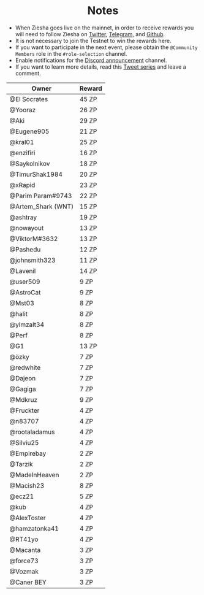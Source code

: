 <h1 align="center"> Notes </h1>

* When Ziesha goes live on the mainnet, in order to receive rewards you will need to follow Ziesha on [Twitter](https://twitter.com/ZieshaNetwork), [Telegram](https://t.me/ZieshaNetworkOfficial), and [Github](https://github.com/ziesha-network).
* It is not necessary to join the Testnet to win the rewards here.
* If you want to participate in the next event, please obtain the `@Community Members` role in the `#role-selection` channel.
* Enable notifications for the [Discord announcement](discord.gg/zieshanetwork) channel.
* If you want to learn more details, read this [Tweet series](https://twitter.com/ZieshaNetwork/status/1614997376892108803?s=20&t=vZYZfJVOwgBGY5rISiLCTA) and leave a comment.


| Owner | Reward |
| --- | --- | 
| @El Socrates | 45 ℤP | 
| @Yooraz | 26 ℤP | 
| @Aki | 29 ℤP | 
| @Eugene905  | 21 ℤP | 
| @kral01 | 25 ℤP | 
| @enzifiri | 16 ℤP | 
| @Saykolnikov | 18 ℤP | 
| @TimurShak1984 | 20 ℤP | 
| @xRapid | 23 ℤP | 
| @Parim Param#9743 | 22 ℤP | 
| @Artem_Shark (WNT) | 15 ℤP | 
| @ashtray | 19 ℤP | 
| @nowayout | 13 ℤP | 
| @ViktorM#3632 | 13 ℤP | 
| @Pashedu | 12 ℤP | 
| @johnsmith323 | 11 ℤP | 
| @Lavenil | 14 ℤP | 
| @user509 | 9 ℤP | 
| @AstroCat | 9 ℤP | 
| @Mst03 | 8 ℤP | 
| @halit | 8 ℤP |
| @ylmzalt34 | 8 ℤP | 
| @Perf | 8 ℤP | 
| @G1 | 13 ℤP | 
| @özky | 7 ℤP | 
| @redwhite | 7 ℤP | 
| @Dajeon | 7 ℤP | 
| @Gagiga | 7 ℤP | 
| @Mdkruz | 9 ℤP | 
| @Fruckter | 4 ℤP | 
| @n83707 | 4 ℤP | 
| @rootaladamus | 4 ℤP | 
| @Silviu25 | 4 ℤP | 
| @Empirebay | 2 ℤP | 
| @Tarzik | 2 ℤP | 
| @MadeInHeaven | 2 ℤP | 
| @Macish23 | 8 ℤP | 
| @ecz21 | 5 ℤP | 
| @kub | 4 ℤP | 
| @AlexToster | 4 ℤP | 
| @hamzatonka41 | 4 ℤP | 
| @RT41yo | 4 ℤP | 
| @Macanta | 3 ℤP | 
| @force73 | 3 ℤP | 
| @Vozmak | 3 ℤP | 
| @Caner BEY | 3 ℤP | 
